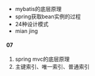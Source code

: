 - mybatis的底层原理
- spring获取bean实例的过程
- 24种设计模式
- mian jing

#### 07

1. spring mvc的底层原理
2. 主键索引、唯一索引、普通索引

